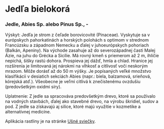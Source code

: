 Jedľa bielokorá
===============

### Jedle, Abies Sp. alebo Pinus Sp., -

Výskyt: Jedľa je strom z čeľade borovicovité (Pinaceae). Vyskytuje sa v
európskych pahorkatinách a horských polohách s optimom v strednom Francúzsku a
západnom Nemecku a ďalej v juhoeurópskych pohoriach (Balkán, Apeniny). Na
východe zasahuje až do severozápadnej časti Malej Ázie, na juhu do Grécka a
Sicílie. Má rovný kmeň s priemerom až 2 m, ihličie nepichá, šišky rastú dohora.
Prospieva jej dážď, hmla a chlad. Hranice jej rozšírenia je limitovaná jej
nárokmi na vlhkosť a citlivosť voči neskorým mrazom. Môže dorásť až do 50 m
výšky. Je popísaných veľké množstvo klasifikácii v desiatich sekciách Abies
(napr.: biela, balzamová, srieňová, kórejská atď.). Všeobecne je veľmi citlivá k
znečistenému ovzdušiu (predovšetkým oxidmi síry).

Uplatnenie: Z jedle sa spracováva predovšetkým drevo, ktoré sa používalo na
vodných stavbách, ďalej ako stavebné drevo, na výrobu škridiel, sudov a pod. Z
jedle sa získavajú aj silice, ktoré majú využitie v kozmetike a alternatívnej
medicíne.

Aplikácia rastliny je na stránke [Ušné
sviečky](/sip/p/usne-sviecky/).


